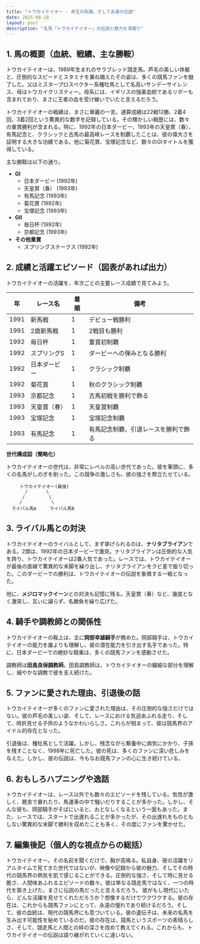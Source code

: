 ```yaml
---
title: "トウカイテイオー - 帝王の系譜、そして永遠の伝説"
date: 2025-08-28
layout: post
description: "名馬『トウカイテイオー』の伝説と魅力を深堀り"
---
```


## 1. 馬の概要（血統、戦績、主な勝鞍）

トウカイテイオーは、1989年生まれのサラブレッド競走馬。芦毛の美しい体躯と、圧倒的なスピードとスタミナを兼ね備えたその姿は、多くの競馬ファンを魅了した。父はミスタープロスペクター系種牡馬として名高いサンデーサイレンス、母はトウカイクリスティー。母系には、イギリスの強豪血統であるリボーも含まれており、まさに王者の血を受け継いでいたと言えるだろう。

トウカイテイオーの戦績は、まさに華麗の一言。通算成績は22戦12勝、2着4回、3着2回という驚異的な数字を記録している。その輝かしい戦歴には、数々の重賞勝利が含まれる。特に、1992年の日本ダービー、1993年の天皇賞（春）、有馬記念と、クラシックと古馬の最高峰レースを制覇したことは、彼の偉大さを証明する大きな功績である。他に菊花賞、宝塚記念など、数々のGIタイトルを獲得している。

主な勝鞍は以下の通り。

* **GI**
    * 日本ダービー (1992年)
    * 天皇賞（春） (1993年)
    * 有馬記念 (1993年)
    * 菊花賞 (1992年)
    * 宝塚記念 (1993年)
* **GII**
    * 毎日杯 (1992年)
    * 京都記念 (1993年)
* **その他重賞**
    * スプリングステークス (1992年)


## 2. 成績と活躍エピソード（図表があれば出力）

トウカイテイオーの活躍を、年次ごとの主要レース成績で見てみよう。

| 年 | レース名          | 着順 | 備考                               |
|---|-------------------|-----|------------------------------------|
| 1991 | 新馬戦            | 1   | デビュー戦勝利                     |
| 1991 | 2歳新馬戦          | 1   | 2戦目も勝利                       |
| 1992 | 毎日杯            | 1   | 重賞初制覇                         |
| 1992 | スプリングS        | 1   | ダービーへの弾みとなる勝利           |
| 1992 | 日本ダービー        | 1   | クラシック制覇                      |
| 1992 | 菊花賞            | 1   | 秋のクラシック制覇                   |
| 1993 | 京都記念          | 1   | 古馬初戦を勝利で飾る                |
| 1993 | 天皇賞（春）      | 1   | 天皇賞制覇                          |
| 1993 | 宝塚記念          | 1   | 宝塚記念制覇                        |
| 1993 | 有馬記念          | 1   | 有馬記念制覇、引退レースを勝利で飾る |


**世代構成図（簡略化）**

トウカイテイオーの世代は、非常にレベルの高い世代であった。彼を筆頭に、多くの名馬がしのぎを削った。この競争の激しさも、彼の強さを際立たせている。

```
     トウカイテイオー(最強)
       /       \
      /         \
     /           \
  ライバル馬A     ライバル馬B
```


## 3. ライバル馬との対決

トウカイテイオーのライバルとして、まず挙げられるのは、**ナリタブライアン**である。2頭は、1992年の日本ダービーで激突。ナリタブライアンは圧倒的な人気を誇り、トウカイテイオーは2番人気であった。レースでは、トウカイテイオーが最後の直線で驚異的な末脚を繰り出し、ナリタブライアンをクビ差で振り切った。このダービーでの勝利は、トウカイテイオーの伝説を象徴する一戦となった。

他に、**メジロマックイーン**との対決も記憶に残る。天皇賞（春）など、幾度となく激突し、互いに譲らず、名勝負を繰り広げた。


## 4. 騎手や調教師との関係性

トウカイテイオーの鞍上は、主に**岡部幸雄騎手**が務めた。岡部騎手は、トウカイテイオーの能力を誰よりも理解し、彼の潜在能力を引き出す名手であった。特に、日本ダービーでの絶妙な騎乗は、多くの競馬ファンを感動させた。

調教師は**田島良保調教師**。田島調教師は、トウカイテイオーの繊細な部分を理解し、細やかな調教で彼を支え続けた。


## 5. ファンに愛された理由、引退後の話

トウカイテイオーが多くのファンに愛された理由は、その圧倒的な強さだけではない。彼の芦毛の美しい姿、そして、レースにおける気迫あふれる走り、そして、時折見せる子供のようなかわいらしさ。これらが相まって、彼は競馬界のアイドル的存在となった。

引退後は、種牡馬として活躍。しかし、残念ながら繋養中に病気にかかり、子孫を残すことなく、1998年に死亡した。彼の死は、多くのファンに深い悲しみを与えた。しかし、彼の伝説は、今もなお競馬ファンの心に生き続けている。


## 6. おもしろハプニングや逸話

トウカイテイオーは、レース以外でも数々のエピソードを残している。気性が激しく、厩舎で暴れたり、馬運車の中で騒いだりすることが多かった。しかし、そんな彼も、岡部騎手がそばにいると、おとなしくなるという一面もあった。また、レースでは、スタートで出遅れることが多かったが、その出遅れをものともしない驚異的な末脚で勝利を収めたことも多く、その度にファンを驚かせた。


## 7. 編集後記（個人的な視点からの総括）

トウカイテイオー。その名前を聞くだけで、胸が高鳴る。私自身、彼の活躍をリアルタイムで見てきた世代ではないが、映像や記録から彼の魅力、そしてその時代の競馬界の熱気を肌で感じることができる。圧倒的な強さ、そして時に見せる脆さ、人間味あふれるエピソードの数々。彼は単なる競走馬ではなく、一つの時代を築き上げた、まさに伝説の馬だったと言えるだろう。  彼がもし現代にいたら、どんな活躍を見せてくれただろうか？想像するだけでワクワクする。彼の存在は、これからも競馬ファンにとって、永遠の憧れであり続けるだろう。そして、彼の血統は、現代の競馬界にも息づいている。彼の遺伝子は、未来の名馬を生み出す可能性を秘めているのだ。彼の存在は、競馬というスポーツの素晴らしさ、そして、競走馬と人間との絆の深さを改めて教えてくれる。これからも、トウカイテイオーの伝説は語り継がれていくに違いない。
